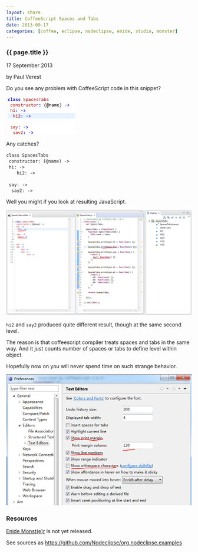 ```yaml
---
layout: share
title: CoffeeScript Spaces and Tabs
date: 2013-09-17
categories: [coffee, eclipse, nodeclipse, enide, studio, monster]
---
```


### {{ page.title }}

<p class="meta">17 September 2013</p> by Paul Verest

Do you see any problem with CoffeeScript code in this snippet?

![](/img/share/monster/Coffee-SpacesTabs.PNG)

Any catches?

	class SpacesTabs
	 constructor: (@name) ->
	 hi: ->
		hi2: ->
	 
	 say: ->
	  say2: ->

Well you might if you look at resulting JavaScript.

![](/img/share/monster/Coffee-SpacesTabs-Coffee_vs_JS_comparison_underlined.PNG)

`hi2` and `say2` produced quite different result, though at the same second level.

The reason is that coffeescript compiler treats spaces and tabs in the same way.
And it just counts number of spaces or tabs to define level within object. 

Hopefully now on you will never spend time on such strange behavior.

![](/img/share/monster/Eclipse-Preferences-Editors-TextEditors.PNG)

### Resources

[Enide Monst(e)r](/enide/monster) is not yet released.

See sources as <https://github.com/Nodeclipse/org.nodeclipse.examples>

